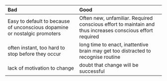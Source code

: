 | Bad | Good |
| :--- | :--- |
| Easy to default to because of unconscious dopamine or nostalgic promoters | Often new, unfamiliar. Required conscious effort to maintain and thus increases conscious effort required |
| often instant, too hard to stop before they occur | long time to enact, inattentive brain may get too distracted to recognise routine |
| lack of motivation to change | doubt that change will be successful |

